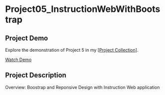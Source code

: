 # Project05_InstructionWebWithBootstrap

## Project Demo
Explore the demonstration of Project 5 in my [[Project Collection](https://www.youtube.com/playlist?list=PL8EP8AQSRY3B4gwh_ADLfEZy4j_6IK-h4)].

[Watch Demo](https://www.youtube.com/watch?v=lBBCoAC3vjU&list=PL8EP8AQSRY3B4gwh_ADLfEZy4j_6IK-h4&index=6&t=1s&ab_channel=ANH)

## Project Description
Overview:
Boostrap and Reponsive Design with Instruction Web application
